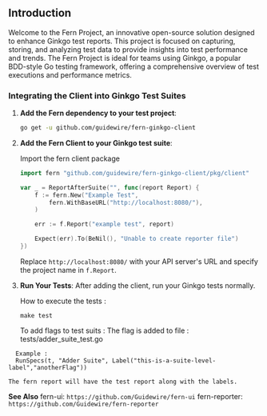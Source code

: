 
## Introduction

Welcome to the Fern Project, an innovative open-source solution designed to enhance Ginkgo test reports. This project is focused on capturing, storing, and analyzing test data to provide insights into test performance and trends. The Fern Project is ideal for teams using Ginkgo, a popular BDD-style Go testing framework, offering a comprehensive overview of test executions and performance metrics.

### Integrating the Client into Ginkgo Test Suites

1. **Add the Fern dependency to your test project**:

   ```bash
   go get -u github.com/guidewire/fern-ginkgo-client
   ```
2. **Add the Fern Client to your Ginkgo test suite**:
   
   Import the fern client package
   ```go
   import fern "github.com/guidewire/fern-ginkgo-client/pkg/client"
   ```

   ```go
   var _ = ReportAfterSuite("", func(report Report) {
       f := fern.New("Example Test",
           fern.WithBaseURL("http://localhost:8080/"),
       )

       err := f.Report("example test", report)

       Expect(err).To(BeNil(), "Unable to create reporter file")
   })
   ```
   Replace `http://localhost:8080/` with your API server's URL and specify the project name in `f.Report`.

2. **Run Your Tests**: After adding the client, run your Ginkgo tests normally.

    How to execute the tests  :
    ```
    make test
    ```

    To add flags to test suits : The flag is added to file : 
    tests/adder_suite_test.go
  ```
    Example : 
    RunSpecs(t, "Adder Suite", Label("this-is-a-suite-level-label","anotherFlag"))
  ```
    The fern report will have the test report along with the labels.

**See Also**
fern-ui: `https://github.com/Guidewire/fern-ui`
fern-reporter: `https://github.com/Guidewire/fern-reporter`
